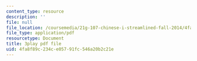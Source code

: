 ```yaml
---
content_type: resource
description: ''
file: null
file_location: /coursemedia/21g-107-chinese-i-streamlined-fall-2014/4fa8f89c234ce05791fc546a20b2c21e_9RZa3zBruVA.pdf
file_type: application/pdf
resourcetype: Document
title: 3play pdf file
uid: 4fa8f89c-234c-e057-91fc-546a20b2c21e
---
```

